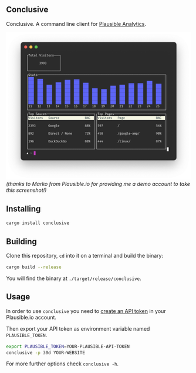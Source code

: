 Conclusive
----------

Conclusive. A command line client for 
[Plausible Analytics](https://plausible.io).

![Conclusive](conclusive.png) \
*(thanks to Marko from Plausible.io for providing me a demo account to take this screenshot!)*


## Installing

```sh
cargo install conclusive
```


## Building

Clone this repository, `cd` into it on a terminal and build the binary:

```sh
cargo build --release
```

You will find the binary at `./target/release/conclusive`.


## Usage

In order to use `conclusive` you need to [create an 
API token](https://plausible.io/settings#api-keys) in your 
Plausible.io account.

Then export your API token as environment variable named `PLAUSIBLE_TOKEN`.

```sh
export PLAUSIBLE_TOKEN=YOUR-PLAUSIBLE-API-TOKEN
conclusive -p 30d YOUR-WEBSITE
```

For more further options check `conclusive -h`.
